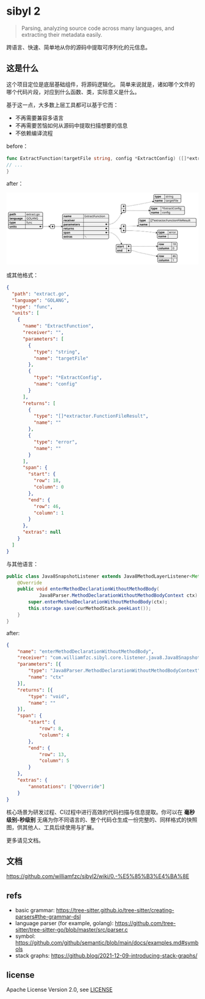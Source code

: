 # sibyl 2

> Parsing, analyzing source code across many languages, and extracting their metadata easily.

跨语言、快速、简单地从你的源码中提取可序列化的元信息。

## 这是什么

这个项目定位是底层基础组件，将源码逻辑化。
简单来说就是，诸如哪个文件的哪个代码片段，对应到什么函数、类，实际意义是什么。

基于这一点，大多数上层工具都可以基于它而：

- 不再需要兼容多语言
- 不再需要苦恼如何从源码中提取扫描想要的信息
- 不依赖编译流程

before：

```go
func ExtractFunction(targetFile string, config *ExtractConfig) ([]*extractor.FunctionFileResult, error) {
// ...
}
```

after：

![](./docs/sample.svg)

或其他格式：

```json
{
  "path": "extract.go",
  "language": "GOLANG",
  "type": "func",
  "units": [
    {
      "name": "ExtractFunction",
      "receiver": "",
      "parameters": [
        {
          "type": "string",
          "name": "targetFile"
        },
        {
          "type": "*ExtractConfig",
          "name": "config"
        }
      ],
      "returns": [
        {
          "type": "[]*extractor.FunctionFileResult",
          "name": ""
        },
        {
          "type": "error",
          "name": ""
        }
      ],
      "span": {
        "start": {
          "row": 18,
          "column": 0
        },
        "end": {
          "row": 46,
          "column": 1
        }
      },
      "extras": null
    }
  ]
}
```

与其他语言：

```java
public class Java8SnapshotListener extends Java8MethodLayerListener<Method> {
    @Override
    public void enterMethodDeclarationWithoutMethodBody(
            Java8Parser.MethodDeclarationWithoutMethodBodyContext ctx) {
        super.enterMethodDeclarationWithoutMethodBody(ctx);
        this.storage.save(curMethodStack.peekLast());
    }
}
```

after:

```json
{
	"name": "enterMethodDeclarationWithoutMethodBody",
	"receiver": "com.williamfzc.sibyl.core.listener.java8.Java8SnapshotListener",
	"parameters": [{
		"type": "Java8Parser.MethodDeclarationWithoutMethodBodyContext",
		"name": "ctx"
	}],
	"returns": [{
		"type": "void",
		"name": ""
	}],
	"span": {
		"start": {
			"row": 8,
			"column": 4
		},
		"end": {
			"row": 13,
			"column": 5
		}
	},
	"extras": {
		"annotations": ["@Override"]
	}
}
```

核心场景为研发过程、CI过程中进行高效的代码扫描与信息提取。你可以在 **毫秒级别-秒级别** 无痛为你不同语言的、整个代码仓生成一份完整的、同样格式的快照图，供其他人、工具后续使用与扩展。

更多请见文档。

## 文档

https://github.com/williamfzc/sibyl2/wiki/0.-%E5%85%B3%E4%BA%8E

## refs

- basic grammar: https://tree-sitter.github.io/tree-sitter/creating-parsers#the-grammar-dsl
- language parser (for example, golang): https://github.com/tree-sitter/tree-sitter-go/blob/master/src/parser.c
- symbol: https://github.com/github/semantic/blob/main/docs/examples.md#symbols
- stack graphs: https://github.blog/2021-12-09-introducing-stack-graphs/

## license

Apache License Version 2.0, see [LICENSE](LICENSE)
